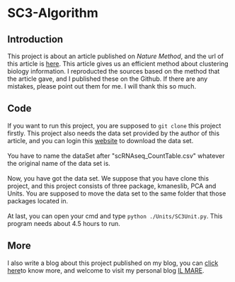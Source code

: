 # SC3-Algorithm
<h2>Introduction</h2>
This project is about an article published on <i>Nature Method</i>, and the url of this article is <a href="https://www.ncbi.nlm.nih.gov/pmc/articles/PMC5410170/">here</a>. This article gives us an efficient method about clustering biology information. I reproducted the sources based on the method that the article gave, and I published these on the Github. If there are any mistakes, please point out them for me. I will thank this so much.
<h2>Code</h2>
If you want to run this project, you are supposed to <code>git clone</code> this project firstly. This project also needs the data set provided by the author of this article, and you can login this <a href="http://bioinfo.uncc.edu/SNNCliq/">website</a> to download the data set.<br/><br/>You have to name the dataSet after "scRNAseq_CountTable.csv" whatever the original name of the data set is.<br/><br/>
Now, you have got the data set. We suppose that you have clone this project, and this project consists of three package, kmaneslib, PCA and Units. You are supposed to move the data set to the same folder that those packages located in.<br/><br/>
At last, you can open your cmd and type <code>python ./Units/SC3Unit.py</code>. This program needs about 4.5 hours to run.
<h2>More</h2>
I also write a blog about this project published on my blog, you can <a href="http://www.ilmareblog.com/blog/GenArticleController?article_id=3ea3b960-41ce-4947-b6f4-7abf8664229d&visitor_id=notlogin">click here</a>to know more, and welcome to visit my personal blog <a href="http://www.ilmareblog.com">IL MARE</a>.<br/>

